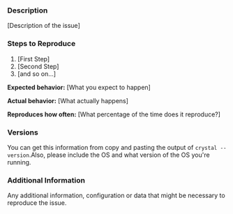 ### Description

[Description of the issue]

### Steps to Reproduce

1. [First Step]
2. [Second Step]
3. [and so on...]

**Expected behavior:** [What you expect to happen]

**Actual behavior:** [What actually happens]

**Reproduces how often:** [What percentage of the time does it reproduce?]

### Versions

You can get this information from copy and pasting the output of `crystal --version`.Also, please include the OS and what version of the OS you're running.

### Additional Information

Any additional information, configuration or data that might be necessary to reproduce the issue.
